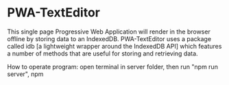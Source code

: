 # PWA-TextEditor
This single page Progressive Web Application will render in the browser offline by storing data to an IndexedDB. PWA-TextEditor uses a package called idb [a lightweight wrapper around the IndexedDB API] which features a number of methods that are useful for storing and retrieving data.


How to operate program: open terminal in server folder, then run "npm run server", npm 